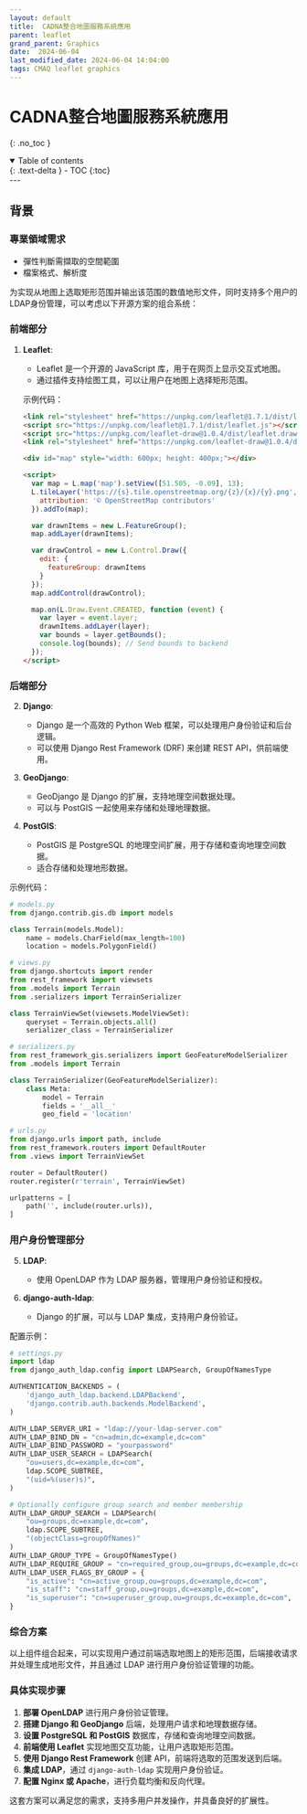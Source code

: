 ```yaml
---
layout: default
title:  CADNA整合地圖服務系統應用
parent: leaflet
grand_parent: Graphics
date:  2024-06-04
last_modified_date: 2024-06-04 14:04:00
tags: CMAQ leaflet graphics
---
```


# CADNA整合地圖服務系統應用
{: .no_toc }

<details open markdown="block">
  <summary>
    Table of contents
  </summary>
  {: .text-delta }
- TOC
{:toc}
</details>
---

## 背景

### 專業領域需求

- 彈性判斷需擷取的空間範圍
- 檔案格式、解析度

为实现从地图上选取矩形范围并输出该范围的数值地形文件，同时支持多个用户的LDAP身份管理，可以考虑以下开源方案的组合系统：

### 前端部分

1. **Leaflet**:
   - Leaflet 是一个开源的 JavaScript 库，用于在网页上显示交互式地图。
   - 通过插件支持绘图工具，可以让用户在地图上选择矩形范围。
   
   示例代码：
   ```html
   <link rel="stylesheet" href="https://unpkg.com/leaflet@1.7.1/dist/leaflet.css" />
   <script src="https://unpkg.com/leaflet@1.7.1/dist/leaflet.js"></script>
   <script src="https://unpkg.com/leaflet-draw@1.0.4/dist/leaflet.draw.js"></script>
   <link rel="stylesheet" href="https://unpkg.com/leaflet-draw@1.0.4/dist/leaflet.draw.css" />

   <div id="map" style="width: 600px; height: 400px;"></div>

   <script>
     var map = L.map('map').setView([51.505, -0.09], 13);
     L.tileLayer('https://{s}.tile.openstreetmap.org/{z}/{x}/{y}.png', {
       attribution: '© OpenStreetMap contributors'
     }).addTo(map);

     var drawnItems = new L.FeatureGroup();
     map.addLayer(drawnItems);

     var drawControl = new L.Control.Draw({
       edit: {
         featureGroup: drawnItems
       }
     });
     map.addControl(drawControl);

     map.on(L.Draw.Event.CREATED, function (event) {
       var layer = event.layer;
       drawnItems.addLayer(layer);
       var bounds = layer.getBounds();
       console.log(bounds); // Send bounds to backend
     });
   </script>
   ```

### 后端部分

2. **Django**:
   - Django 是一个高效的 Python Web 框架，可以处理用户身份验证和后台逻辑。
   - 可以使用 Django Rest Framework (DRF) 来创建 REST API，供前端使用。
   
3. **GeoDjango**:
   - GeoDjango 是 Django 的扩展，支持地理空间数据处理。
   - 可以与 PostGIS 一起使用来存储和处理地理数据。

4. **PostGIS**:
   - PostGIS 是 PostgreSQL 的地理空间扩展，用于存储和查询地理空间数据。
   - 适合存储和处理地形数据。

示例代码：
```python
# models.py
from django.contrib.gis.db import models

class Terrain(models.Model):
    name = models.CharField(max_length=100)
    location = models.PolygonField()

# views.py
from django.shortcuts import render
from rest_framework import viewsets
from .models import Terrain
from .serializers import TerrainSerializer

class TerrainViewSet(viewsets.ModelViewSet):
    queryset = Terrain.objects.all()
    serializer_class = TerrainSerializer

# serializers.py
from rest_framework_gis.serializers import GeoFeatureModelSerializer
from .models import Terrain

class TerrainSerializer(GeoFeatureModelSerializer):
    class Meta:
        model = Terrain
        fields = '__all__'
        geo_field = 'location'

# urls.py
from django.urls import path, include
from rest_framework.routers import DefaultRouter
from .views import TerrainViewSet

router = DefaultRouter()
router.register(r'terrain', TerrainViewSet)

urlpatterns = [
    path('', include(router.urls)),
]
```

### 用户身份管理部分

5. **LDAP**:
   - 使用 OpenLDAP 作为 LDAP 服务器，管理用户身份验证和授权。
   
6. **django-auth-ldap**:
   - Django 的扩展，可以与 LDAP 集成，支持用户身份验证。
   
配置示例：
```python
# settings.py
import ldap
from django_auth_ldap.config import LDAPSearch, GroupOfNamesType

AUTHENTICATION_BACKENDS = (
    'django_auth_ldap.backend.LDAPBackend',
    'django.contrib.auth.backends.ModelBackend',
)

AUTH_LDAP_SERVER_URI = "ldap://your-ldap-server.com"
AUTH_LDAP_BIND_DN = "cn=admin,dc=example,dc=com"
AUTH_LDAP_BIND_PASSWORD = "yourpassword"
AUTH_LDAP_USER_SEARCH = LDAPSearch(
    "ou=users,dc=example,dc=com",
    ldap.SCOPE_SUBTREE,
    "(uid=%(user)s)",
)

# Optionally configure group search and member membership
AUTH_LDAP_GROUP_SEARCH = LDAPSearch(
    "ou=groups,dc=example,dc=com",
    ldap.SCOPE_SUBTREE,
    "(objectClass=groupOfNames)"
)
AUTH_LDAP_GROUP_TYPE = GroupOfNamesType()
AUTH_LDAP_REQUIRE_GROUP = "cn=required_group,ou=groups,dc=example,dc=com"
AUTH_LDAP_USER_FLAGS_BY_GROUP = {
    "is_active": "cn=active_group,ou=groups,dc=example,dc=com",
    "is_staff": "cn=staff_group,ou=groups,dc=example,dc=com",
    "is_superuser": "cn=superuser_group,ou=groups,dc=example,dc=com",
}
```

### 综合方案

以上组件组合起来，可以实现用户通过前端选取地图上的矩形范围，后端接收请求并处理生成地形文件，并且通过 LDAP 进行用户身份验证管理的功能。

### 具体实现步骤

1. **部署 OpenLDAP** 进行用户身份验证管理。
2. **搭建 Django 和 GeoDjango** 后端，处理用户请求和地理数据存储。
3. **设置 PostgreSQL 和 PostGIS** 数据库，存储和查询地理空间数据。
4. **前端使用 Leaflet** 实现地图交互功能，让用户选取矩形范围。
5. **使用 Django Rest Framework** 创建 API，前端将选取的范围发送到后端。
6. **集成 LDAP**，通过 `django-auth-ldap` 实现用户身份验证。
7. **配置 Nginx 或 Apache**，进行负载均衡和反向代理。

这套方案可以满足您的需求，支持多用户并发操作，并具备良好的扩展性。

